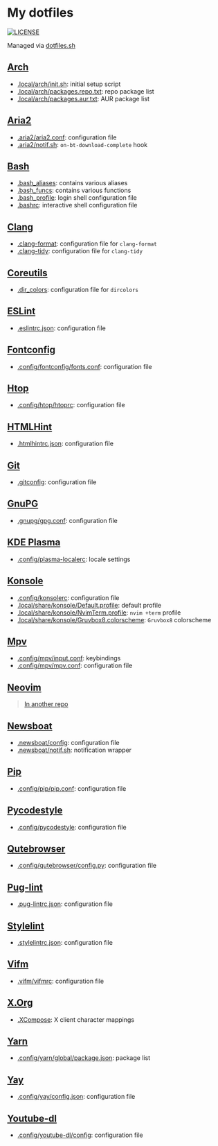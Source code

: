 # My dotfiles

[![LICENSE](https://img.shields.io/badge/license-MIT--0-blue.svg)](LICENSE "MIT No Attribution")

Managed via [dotfiles.sh](https://github.com/eli-schwartz/dotfiles.sh)

## [Arch](https://www.archlinux.org/)

* [.local/arch/init.sh](.local/arch/init.sh): initial setup script
* [.local/arch/packages.repo.txt](.local/arch/packages.repo.txt): repo package list
* [.local/arch/packages.aur.txt](.local/arch/packages.aur.txt): AUR package list

## [Aria2](https://aria2.github.io/)

* [.aria2/aria2.conf](.aria2/aria2.conf): configuration file
* [.aria2/notif.sh](.aria2/notif.sh): `on-bt-download-complete` hook

## [Bash](https://www.gnu.org/software/bash/)

* [.bash\_aliases](.bash_aliases): contains various aliases
* [.bash\_funcs](.bash_funcs): contains various functions
* [.bash\_profile](.bash_profile): login shell configuration file
* [.bashrc](.bashrc): interactive shell configuration file

## [Clang](https://clang.llvm.org/)

* [.clang-format](.clang-format): configuration file for `clang-format`
* [.clang-tidy](.clang-tidy): configuration file for `clang-tidy`

## [Coreutils](https://www.gnu.org/software/coreutils/)

* [.dir\_colors](.dir_colors): configuration file for `dircolors`

## [ESLint](https://eslint.org/)

* [.eslintrc.json](.eslintrc.json): configuration file

## [Fontconfig](https://www.freedesktop.org/wiki/Software/fontconfig/)

* [.config/fontconfig/fonts.conf](.config/fontconfig/fonts.conf): configuration file

## [Htop](https://hisham.hm/htop/)

* [.config/htop/htoprc](.config/htop/htoprc): configuration file

## [HTMLHint](https://github.com/htmlhint/HTMLHint)

* [.htmlhintrc.json](.htmlhintrc.json): configuration file

## [Git](https://git-scm.com/)

* [.gitconfig](.gitconfig): configuration file

## [GnuPG](https://gnupg.org/)

* [.gnupg/gpg.conf](.gnupg/gpg.conf): configuration file

## [KDE Plasma](https://kde.org/plasma-desktop)

* [.config/plasma-localerc](.config/plasma-localerc): locale settings

## [Konsole](https://konsole.kde.org/)

* [.config/konsolerc](.config/konsolerc): configuration file
* [.local/share/konsole/Default.profile](.local/share/konsole/Default.profile): default profile
* [.local/share/konsole/NvimTerm.profile](.local/share/konsole/NvimTerm.profile): `nvim +term` profile
* [.local/share/konsole/Gruvbox8.colorscheme](.local/share/konsole/Gruvbox8.colorscheme): `Gruvbox8` colorscheme

## [Mpv](https://mpv.io/)

* [.config/mpv/input.conf](.config/mpv/input.conf): keybindings
* [.config/mpv/mpv.conf](.config/mpv/mpv.conf): configuration file

## [Neovim](https://neovim.io/)

> [In another repo](https://github.com/ObserverOfTime/dotnvim)

## [Newsboat](https://newsboat.org/)

* [.newsboat/config](.newsboat/config): configuration file
* [.newsboat/notif.sh](.newsboat/notif.sh): notification wrapper

## [Pip](https://pypi.org/project/pip/)

* [.config/pip/pip.conf](.config/pip/pip.conf): configuration file

## [Pycodestyle](http://pycodestyle.pycqa.org/en/latest/)

* [.config/pycodestyle](.config/pycodestyle): configuration file

## [Qutebrowser](https://www.qutebrowser.org/)

* [.config/qutebrowser/config.py](.config/qutebrowser/config.py): configuration file

## [Pug-lint](https://github.com/pugjs/pug-lint)

* [.pug-lintrc.json](.pug-lintrc.json): configuration file

## [Stylelint](https://stylelint.io/)

* [.stylelintrc.json](.stylelintrc.json): configuration file

## [Vifm](https://vifm.info/)

* [.vifm/vifmrc](.vifm/vifmrc): configuration file

## [X.Org](https://www.x.org/wiki/)

* [.XCompose](.XCompose): X client character mappings

## [Yarn](https://yarnpkg.com/lang/en/)

* [.config/yarn/global/package.json](.config/yarn/global/package.json): package list

## [Yay](https://github.com/Jguer/yay)

* [.config/yay/config.json](.config/yay/config.json): configuration file

## [Youtube-dl](https://ytdl-org.github.io/youtube-dl/)

* [.config/youtube-dl/config](.config/youtube-dl/config): configuration file

